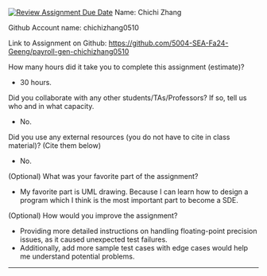 [![Review Assignment Due Date](https://classroom.github.com/assets/deadline-readme-button-22041afd0340ce965d47ae6ef1cefeee28c7c493a6346c4f15d667ab976d596c.svg)](https://classroom.github.com/a/0MNG42B5)
Name: Chichi Zhang

Github Account name: chichizhang0510

Link to Assignment on Github: https://github.com/5004-SEA-Fa24-Geeng/payroll-gen-chichizhang0510

How many hours did it take you to complete this assignment (estimate)?
* 30 hours.

Did you collaborate with any other students/TAs/Professors? If so, tell us who and in what
capacity.
* No.
  
Did you use any external resources (you do not have to cite in class material)? (Cite them below)
* No.


(Optional) What was your favorite part of the assignment?
* My favorite part is UML drawing. Because I can learn how to design a program which I think is the most important part to become a SDE.

(Optional) How would you improve the assignment?
* Providing more detailed instructions on handling floating-point precision issues, as it caused unexpected test failures. 
* Additionally, add more sample test cases with edge cases would help me understand potential problems.
---
